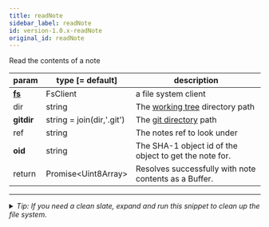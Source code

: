 ```yaml
---
title: readNote
sidebar_label: readNote
id: version-1.0.x-readNote
original_id: readNote
---
```


Read the contents of a note

| param          | type [= default]          | description                                            |
| -------------- | ------------------------- | ------------------------------------------------------ |
| [**fs**](./fs) | FsClient                  | a file system client                                   |
| dir            | string                    | The [working tree](dir-vs-gitdir.md) directory path    |
| **gitdir**     | string = join(dir,'.git') | The [git directory](dir-vs-gitdir.md) path             |
| ref            | string                    | The notes ref to look under                            |
| **oid**        | string                    | The SHA-1 object id of the object to get the note for. |
| return         | Promise\<Uint8Array\>     | Resolves successfully with note contents as a Buffer.  |


---

<details>
<summary><i>Tip: If you need a clean slate, expand and run this snippet to clean up the file system.</i></summary>

```js live
window.fs = new LightningFS('fs', { wipe: true })
window.pfs = window.fs.promises
console.log('done')
```
</details>

<script>
(function rewriteEditLink() {
  const el = document.querySelector('a.edit-page-link.button');
  if (el) {
    el.href = 'https://github.com/isomorphic-git/isomorphic-git/edit/master/src/api/readNote.js';
  }
})();
</script>